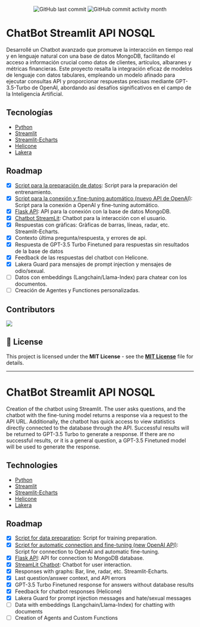 <p align="center">
<img src="https://img.shields.io/github/last-commit/GRKdev/StreamLit-Api" alt="GitHub last commit" />
<img src="https://img.shields.io/github/commit-activity/m/GRKdev/StreamLit-Api" alt="GitHub commit activity month" />
</p>

# ChatBot Streamlit API NOSQL

Desarrollé un Chatbot avanzado que promueve la interacción en tiempo real y en lenguaje natural con una base de datos MongoDB, facilitando el acceso a información crucial como datos de clientes, artículos, albaranes y métricas financieras. Este proyecto resalta la integración eficaz de modelos de lenguaje con datos tabulares, empleando un modelo afinado para ejecutar consultas API y proporcionar respuestas precisas mediante GPT-3.5-Turbo de OpenAI, abordando así desafíos significativos en el campo de la Inteligencia Artificial.

## Tecnologías

- [Python](https://www.python.org/)
- [Streamlit](https://streamlit.io/)
- [Streamlit-Echarts](https://github.com/andfanilo/streamlit-echarts)
- [Helicone](https://helicone.ai/)
- [Lakera](https://lakera.ai/)


## Roadmap

- [x] [Script para la preparación de datos](https://github.com/GRKdev/Script-SQL-API): Script para la preparación del entrenamiento.
- [x] [Script para la conexión y fine-tuning automático (nuevo API de OpenAI)](https://github.com/GRKdev/Script-SQL-API): Script para la conexión a OpenAI y fine-tuning automático.
- [x] [Flask API](https://github.com/GRKdev/api-docker-ngrok): API para la conexión con la base de datos MongoDB.
- [x] [Chatbot StreamLit](https://github.com/GRKdev/StreamLit-Api): Chatbot para la interacción con el usuario.
- [x] Respuestas con gràficas: Gràficas de barras, líneas, radar, etc. Streamlit-Echarts.
- [x] Contexto última pregunta/respuesta, y errores de api.
- [x] Respuesta de GPT-3.5 Turbo Finetuned para respuestas sin resultados de la base de datos
- [x] Feedback de las respuestas del chatbot con Helicone.
- [x] Lakera Guard para mensajes de prompt injection y mensajes de odio/sexual.
- [ ] Datos con embeddings (Langchain/Llama-Index) para chatear con los documentos.
- [ ] Creación de Agentes y Functiones personalizadas.

## Contributors
<a href="https://github.com/GRKdev/StreamLit-Api/graphs/contributors">
<img src="https://contrib.rocks/image?repo=GRKdev/StreamLit-Api" />
</a>

## 📄 License

This project is licensed under the **MIT License** - see the [**MIT License**](https://github.com/GRKdev/StreamLit-Api/blob/main/LICENSE) file for details.

---

# ChatBot Streamlit API NOSQL

Creation of the chatbot using Streamlit. The user asks questions, and the chatbot with the fine-tuning model returns a response via a request to the API URL. Additionally, the chatbot has quick access to view statistics directly connected to the database through the API. Successful results will be returned to GPT-3.5 Turbo to generate a response. If there are no successful results, or it is a general question, a GPT-3.5 Finetuned model will be used to generate the response.

## Technologies

- [Python](https://www.python.org/)
- [Streamlit](https://streamlit.io/)
- [Streamlit-Echarts](https://github.com/andfanilo/streamlit-echarts)
- [Helicone](https://helicone.ai/)
- [Lakera](https://lakera.ai/)

## Roadmap

- [x] [Script for data preparation](https://github.com/GRKdev/Script-SQL-API): Script for training preparation.
- [x] [Script for automatic connection and fine-tuning (new OpenAI API)](https://github.com/GRKdev/Script-SQL-API): Script for connection to OpenAI and automatic fine-tuning.
- [x] [Flask API](https://github.com/GRKdev/api-docker-ngrok): API for connection to MongoDB database.
- [x] [StreamLit Chatbot](https://github.com/GRKdev/StreamLit-Api): Chatbot for user interaction.
- [x] Responses with graphs: Bar, line, radar, etc. Streamlit-Echarts.
- [x] Last question/answer context, and API errors
- [x] GPT-3.5 Turbo Finetuned response for answers without database results
- [x] Feedback for chatbot responses (Helicone)
- [x] Lakera Guard for prompt injection messages and hate/sexual messages
- [ ] Data with embeddings (Langchain/Llama-Index) for chatting with documents
- [ ] Creation of Agents and Custom Functions
